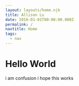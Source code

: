 ```yaml
---
layout: layouts/home.njk
title: Allison Lu
date: 2016-01-01T00:00:00.000Z
permalink: /
navtitle: Home
tags:
  - nav
---
```

# Hello World

i am confusion i hope this works
